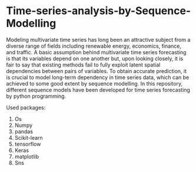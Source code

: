 # Time-series-analysis-by-Sequence-Modelling
Modeling multivariate time series has long been an attractive subject from a diverse range of fields including renewable energy, economics, finance, and traffic. A basic assumption behind multivariate time series forecasting is that its variables depend on one another but, upon looking closely, it is fair to say that existing methods fail to fully exploit latent spatial dependencies between pairs of variables. To obtain accurate prediction, it is crucial to model long-term dependency in time series data, which can be achieved to some good extent by sequence modelling. In this repository, different sequence models have been developed for time series forecasting by python programming. 

Used packages:
1. Os
2. Numpy
3. pandas
4. Scikit-learn
5. tensorflow
6. Keras
7. matplotlib
8. Sns


